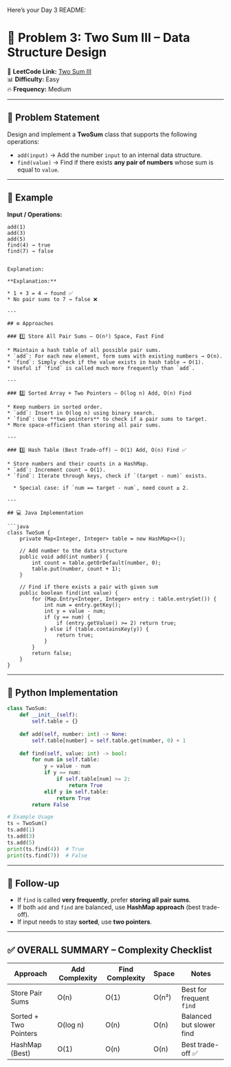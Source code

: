 Here’s your Day 3 README:

# 📌 Problem 3: Two Sum III – Data Structure Design  

🔗 **LeetCode Link:** [Two Sum III](https://leetcode.com/problems/two-sum-iii-data-structure-design/)  
📊 **Difficulty:** Easy  
🔥 **Frequency:** Medium  

---

## 📝 Problem Statement  
Design and implement a **TwoSum** class that supports the following operations:  

- `add(input)` → Add the number `input` to an internal data structure.  
- `find(value)` → Find if there exists **any pair of numbers** whose sum is equal to `value`.  

---

## 📖 Example  

**Input / Operations:**  
```text
add(1)
add(3)
add(5)
find(4) → true
find(7) → false


Explanation:

**Explanation:**

* 1 + 3 = 4 → found ✅
* No pair sums to 7 → false ❌

---

## ⚙️ Approaches

### 1️⃣ Store All Pair Sums – O(n²) Space, Fast Find

* Maintain a hash table of all possible pair sums.
* `add`: For each new element, form sums with existing numbers → O(n).
* `find`: Simply check if the value exists in hash table → O(1).
* Useful if `find` is called much more frequently than `add`.

---

### 2️⃣ Sorted Array + Two Pointers – O(log n) Add, O(n) Find

* Keep numbers in sorted order.
* `add`: Insert in O(log n) using binary search.
* `find`: Use **two pointers** to check if a pair sums to target.
* More space-efficient than storing all pair sums.

---

### 3️⃣ Hash Table (Best Trade-off) – O(1) Add, O(n) Find ✅

* Store numbers and their counts in a HashMap.
* `add`: Increment count → O(1).
* `find`: Iterate through keys, check if `(target - num)` exists.

  * Special case: if `num == target - num`, need count ≥ 2.

---

## 💻 Java Implementation

```java
class TwoSum {
    private Map<Integer, Integer> table = new HashMap<>();
    
    // Add number to the data structure
    public void add(int number) {
        int count = table.getOrDefault(number, 0);
        table.put(number, count + 1);
    }
    
    // Find if there exists a pair with given sum
    public boolean find(int value) {
        for (Map.Entry<Integer, Integer> entry : table.entrySet()) {
            int num = entry.getKey();
            int y = value - num;
            if (y == num) {
                if (entry.getValue() >= 2) return true;
            } else if (table.containsKey(y)) {
                return true;
            }
        }
        return false;
    }
}
```

---

## 🚀 Python Implementation

```python
class TwoSum:
    def __init__(self):
        self.table = {}
    
    def add(self, number: int) -> None:
        self.table[number] = self.table.get(number, 0) + 1
    
    def find(self, value: int) -> bool:
        for num in self.table:
            y = value - num
            if y == num:
                if self.table[num] >= 2:
                    return True
            elif y in self.table:
                return True
        return False

# Example Usage
ts = TwoSum()
ts.add(1)
ts.add(3)
ts.add(5)
print(ts.find(4))  # True
print(ts.find(7))  # False
```

---

## 🔮 Follow-up

* If `find` is called **very frequently**, prefer **storing all pair sums**.
* If both `add` and `find` are balanced, use **HashMap approach** (best trade-off).
* If input needs to stay **sorted**, use **two pointers**.

---

## ✅ OVERALL SUMMARY – Complexity Checklist

| Approach              | Add Complexity | Find Complexity | Space | Notes                    |
| --------------------- | -------------- | --------------- | ----- | ------------------------ |
| Store Pair Sums       | O(n)           | O(1)            | O(n²) | Best for frequent `find` |
| Sorted + Two Pointers | O(log n)       | O(n)            | O(n)  | Balanced but slower find |
| HashMap (Best)        | O(1)           | O(n)            | O(n)  | Best trade-off ✅         |

```

